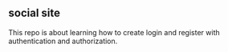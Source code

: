 ## social site

<p>This repo is about learning how to create login and register with authentication and authorization. </p>
